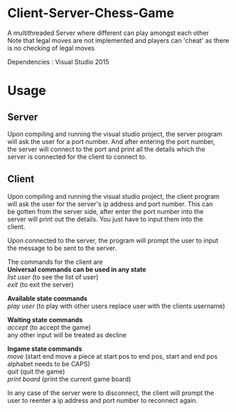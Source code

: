 # Client-Server-Chess-Game
A multithreaded Server where different can play amongst each other  
Note that legal moves are not implemented and players can 'cheat' as there is no checking
of legal moves

Dependencies : Visual Studio 2015

# Usage

## Server

Upon compiling and running the visual studio project, the server program  
will ask the user for a port number. And after entering the port number,  
the server will connect to the port and print all the details which the  
server is connected for the client to connect to.

## Client

Upon compiling and running the visual studio project, the client program  
will ask the user for the server's ip address and port number. This can  
be gotten from the server side, after enter the port number into the  
server will print out the details. You just have to input them into the  
client.

Upon connected to the server, the program will prompt the user to input  
the message to be sent to the server.

The commands for the client are  
__Universal commands can be used in any state__  
_list user_	 (to see the list of user)  
_exit_ 	         (to exit the server)  

__Available state commands__  
_play user_ 	(to play with other users replace user with the clients username)  

__Waiting state commands__  
_accept_	        (to accept the game)  
any other input will be treated as decline  

__Ingame state commands__  
_move_          (start end move a piece at start pos to end pos, start and end pos alphabet needs to be CAPS)  
_quit_	       	(quit the game)  
_print board_ 	(print the current game board)  

In any case of the server were to disconnect, the client will prompt the  
user to reenter a ip address and port number to reconnect again.
